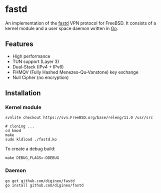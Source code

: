 # fastd

An implementation of the [fastd](https://projects.universe-factory.net/projects/fastd/wiki) VPN protocol for FreeBSD.
It consists of a kernel module and a user space daemon written in [Go](https://golang.org/).

## Features

* High performance
* TUN support (Layer 3)
* Dual-Stack (IPv4 + IPv6)
* FHMQV (Fully Hashed Menezes-Qu-Vanstone) key exchange
* Null Cipher (no encryption)


## Installation

### Kernel module

    svnlite checkout https://svn.FreeBSD.org/base/releng/11.0 /usr/src

    # cloning ...
    cd kmod
    make
    sudo kldload ./fastd.ko

To create a debug build:

    make DEBUG_FLAGS=-DDEBUG

### Daemon

    go get github.com/digineo/fastd
    go install github.com/digineo/fastd
